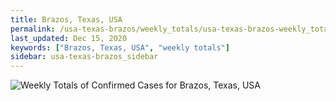 ```yaml
---
title: Brazos, Texas, USA
permalink: /usa-texas-brazos/weekly_totals/usa-texas-brazos-weekly_totals.html
last_updated: Dec 15, 2020
keywords: ["Brazos, Texas, USA", "weekly totals"]
sidebar: usa-texas-brazos_sidebar
---
```


![Weekly Totals of Confirmed Cases for Brazos, Texas, USA](/covid_tracker/images/graphs/usa-texas-brazos-weekly_totals_graph.png)
